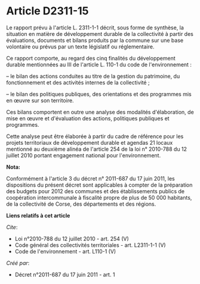 # Article D2311-15

Le rapport prévu à l'article L. 2311-1-1 décrit, sous forme de synthèse, la situation en matière de développement durable de
la collectivité à partir des évaluations, documents et bilans produits par la commune sur une base volontaire ou prévus par
un texte législatif ou réglementaire.

Ce rapport comporte, au regard des cinq finalités du développement durable mentionnées au III de l'article L. 110-1 du code
de l'environnement :

– le bilan des actions conduites au titre de la gestion du patrimoine, du fonctionnement et des activités internes de la
collectivité ;

– le bilan des politiques publiques, des orientations et des programmes mis en œuvre sur son territoire.

Ces bilans comportent en outre une analyse des modalités d'élaboration, de mise en œuvre et d'évaluation des actions,
politiques publiques et programmes.

Cette analyse peut être élaborée à partir du cadre de référence pour les projets territoriaux de développement durable et
agendas 21 locaux mentionné au deuxième alinéa de l'article 254 de la loi n° 2010-788 du 12 juillet 2010 portant engagement
national pour l'environnement.

**Nota:**

Conformément à l'article 3 du décret n° 2011-687 du 17 juin 2011, les dispositions du présent décret sont applicables à
compter de la préparation des budgets pour 2012 des communes et des établissements publics de coopération intercommunale à
fiscalité propre de plus de 50 000 habitants, de la collectivité de Corse, des départements et des régions.

**Liens relatifs à cet article**

_Cite_:

  - Loi n°2010-788 du 12 juillet 2010 - art. 254 (V)
  - Code général des collectivités territoriales - art. L2311-1-1 (V)
  - Code de l'environnement - art. L110-1 (V)

_Créé par_:

  - Décret n°2011-687 du 17 juin 2011 - art. 1
